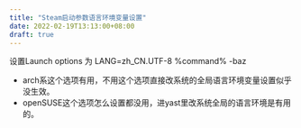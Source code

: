 ```yaml
---
title: "Steam启动参数语言环境变量设置"
date: 2022-02-19T13:13:00+08:00
draft: true
---
```

设置Launch options 为 LANG=zh_CN.UTF-8 %command% -baz 
* arch系这个选项有用，不用这个选项直接改系统的全局语言环境变量设置似乎没生效。
* openSUSE这个选项怎么设置都没用，进yast里改系统全局的语言环境是有用的。
